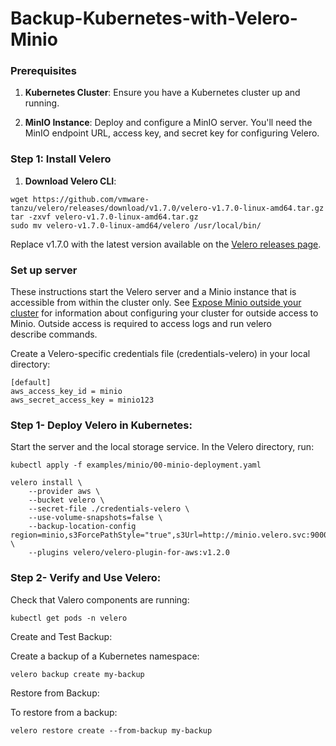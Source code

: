 # Backup-Kubernetes-with-Velero-Minio
### Prerequisites

1.  **Kubernetes Cluster**: Ensure you have a Kubernetes cluster up and running.
    
2.  **MinIO Instance**: Deploy and configure a MinIO server. You'll need the MinIO endpoint URL, access key, and secret key for configuring Velero.

### Step 1: Install Velero

1.  **Download Velero CLI**:
```
wget https://github.com/vmware-tanzu/velero/releases/download/v1.7.0/velero-v1.7.0-linux-amd64.tar.gz
tar -zxvf velero-v1.7.0-linux-amd64.tar.gz
sudo mv velero-v1.7.0-linux-amd64/velero /usr/local/bin/
```
Replace v1.7.0 with the latest version available on the [Velero releases page](https://github.com/vmware-tanzu/velero/releases).
### Set up server
These instructions start the Velero server and a Minio instance that is accessible from within the cluster only. See [Expose Minio outside your cluster](https://velero.io/docs/v1.0.0/get-started/#expose-minio-outside-your-cluster) for information about configuring your cluster for outside access to Minio. Outside access is required to access logs and run velero describe commands.

Create a Velero-specific credentials file (credentials-velero) in your local directory:
```
[default]
aws_access_key_id = minio
aws_secret_access_key = minio123
```
### Step 1- Deploy Velero in Kubernetes:

Start the server and the local storage service. In the Velero directory, run:
```
kubectl apply -f examples/minio/00-minio-deployment.yaml
```
```
velero install \
    --provider aws \
    --bucket velero \
    --secret-file ./credentials-velero \
    --use-volume-snapshots=false \
    --backup-location-config region=minio,s3ForcePathStyle="true",s3Url=http://minio.velero.svc:9000 \
    --plugins velero/velero-plugin-for-aws:v1.2.0
```
### Step 2- Verify and Use Velero:
Check that Valero components are running:
```
kubectl get pods -n velero
```
Create and Test Backup:

Create a backup of a Kubernetes namespace:
```
velero backup create my-backup
```

Restore from Backup:

To restore from a backup:
```
velero restore create --from-backup my-backup
``` 
